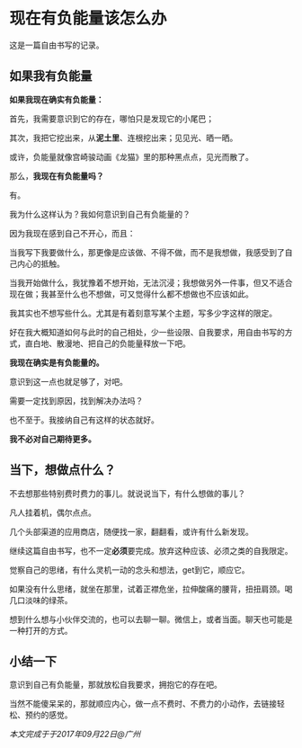 # 现在有负能量该怎么办

这是一篇自由书写的记录。

## 如果我有负能量

**如果我现在确实有负能量：**

首先，我需要意识到它的存在，哪怕只是发现它的小尾巴；

其次，我把它挖出来，从**泥土里**、连根挖出来；见见光、晒一晒。

或许，负能量就像宫崎骏动画《龙猫》里的那种黑点点，见光而散了。

那么，**我现在有负能量吗？**

有。

我为什么这样认为？我如何意识到自己有负能量的？

因为我现在感到自己不开心，而且：

当我写下我要做什么，那更像是应该做、不得不做，而不是我想做，我感受到了自己内心的抵触。

当我开始做什么，我犹豫着不想开始，无法沉浸；我想做另外一件事，但又不适合现在做；我甚至什么也不想做，可又觉得什么都不想做也不应该如此。

我其实也不想写些什么。尤其是有着刻意写某个主题，写多少字这样的限定。

好在我大概知道如何与此时的自己相处，少一些设限、自我要求，用自由书写的方式，直白地、散漫地、把自己的负能量释放一下吧。

**我现在确实是有负能量的。**

意识到这一点也就足够了，对吧。

需要一定找到原因，找到解决办法吗？

也不至于。我接纳自己有这样的状态就好。

**我不必对自己期待更多。**

## 当下，想做点什么？

不去想那些特别费时费力的事儿。就说说当下，有什么想做的事儿？

凡人挂着机，偶尔点点。

几个头部渠道的应用商店，随便找一家，翻翻看，或许有什么新发现。

继续这篇自由书写，也不一定**必须**要完成。放弃这种应该、必须之类的自我限定。

觉察自己的思绪，有什么灵机一动的念头和想法，get到它，顺应它。

如果没有什么思绪，就坐在那里，试着正襟危坐，拉伸酸痛的腰背，扭扭肩颈。喝几口淡味的绿茶。

想到什么想与小伙伴交流的，也可以去聊一聊。微信上，或者当面。聊天也可能是一种打开的方式。

## 小结一下

意识到自己有负能量，那就放松自我要求，拥抱它的存在吧。

当然不能傻呆呆的，那就顺应内心，做一点不费时、不费力的小动作，去链接轻松、预约的感觉。

_本文完成于于2017年09月22日@广州_